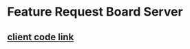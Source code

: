 # Feature Request Board Server

## [client code link](https://github.com/HrDelwar/feture-request-board-client)
